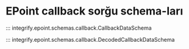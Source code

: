 # EPoint callback sorğu schema-ları

::: integrify.epoint.schemas.callback.CallbackDataSchema

::: integrify.epoint.schemas.callback.DecodedCallbackDataSchema
